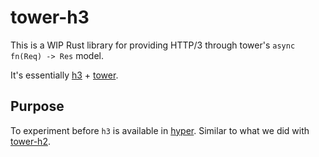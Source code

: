 # tower-h3

This is a WIP Rust library for providing HTTP/3 through tower's `async fn(Req) -> Res` model.

It's essentially [h3](https://github.com/hyperium/h3) + [tower](https://github.com/tower-rs/tower).

## Purpose

To experiment before `h3` is available in [hyper](https://hyper.rs). Similar to what we did with [tower-h2](https://github.com/tower-rs/tower-h2).
